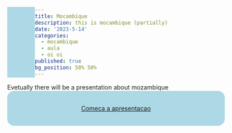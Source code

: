 ```yaml
---
title: Mocambique
description: this is mocambique (partially)
date: '2023-5-14'
categories:
  - mocambique
  - aula
  - oi oi
published: true
bg_position: 50% 50%
---
```


<div class="container fixed inset-0 grid place-items-center  mx-auto">
    <div>
    <div>
    Evetually there will be a presentation about mozambique
    </div>
    <a style="display: block; text-align: center;" href="/presentation"> Comeca a apresentacao </a>
    </div>

</div>

<style>
    
    a {
        padding: 2rem;
        border-radius: 1rem;
        background-color: lightblue;
    }

    a:hover{
        outline: 2px solid darkblue;
    }
    </style>
